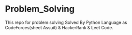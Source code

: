 # Problem_Solving
This repo for problem solving Solved By Python Language as CodeForces(sheet Assuit) & HackerRank & Leet Code.
